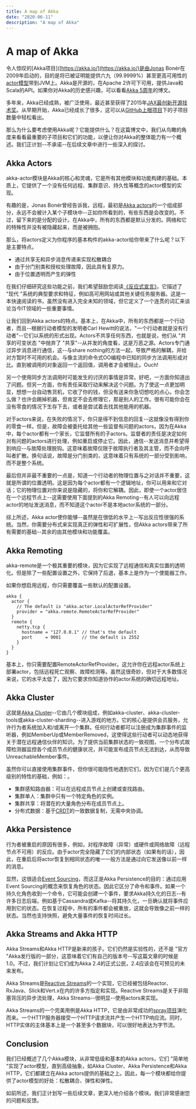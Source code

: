 ```yaml
---
title: A map of Akka
date: "2020-06-11"
description: "A map of Akka"
---
```


# A map of Akka

令人惊叹的[Akka项目]([https://akka.io/](https://akka.io/)是由Jonas Bonér在2009年启动的，目的是将已被证明能提供六九（99.9999%）甚至更高可用性的[actor模型](https://en.wikipedia.org/wiki/Actor_model)带到JVM上。Akka是开源的，在Apache 2许可下可用，提供Java和Scala的API。如果你对Akka的历史感兴趣，可以看看[Akka 5周年](https://www.lightbend.com/akka-five-year-anniversary)的博文。

多年来，Akka已经成熟，被广泛使用，最近甚至获得了2015年[JAX最创新开源技术奖](https://www.lightbend.com/blog/akka-wins-2015-jax-award-for-most-innovative-open-technology)。从早期开始，Akka已经成长了很多，这可以从[GitHub上根项目](https://github.com/akka/akka)下的子项目数量中轻松看出。

那么为什么要考虑使用Akka呢？它能提供什么？在这篇博文中，我们从鸟瞰的角度来看看最重要的子项目和它们的功能，以便让你对Akka的整体能力有一个概述。我们正计划--不承诺--在后续文章中进行一些深入的探讨。

## Akka Actors

akka-actor模块是Akka的核心和灵魂，它是所有其他模块和功能构建的基础。本质上，它提供了一个没有任何远程、集群意识、持久性等概念的actor模型的实现。

有趣的是，Jonas Bonér曾经告诉我，远程，最初是[Akka actors](https://blog.codecentric.de/en/2015/08/introduction-to-akka-actors/)的一个组成部分，永远不会被计入某个子模块中--正如你所看到的，有些东西是会改变的。不过，留下来的是分配的设计。在Akka中，所有的东西都是默认分发的。网络和它的特殊性并没有被隐藏起来，而是被拥抱。

那么，将actors定义为你程序的基本构件的akka-actor给你带来了什么呢？以下是主要特点。

- 通过共享无和异步消息传递来实现松散耦合
- 由于分门别类和授权处理故障，因此具有复原力。
- 由于位置透明而产生的弹性

在我们仔细研究这些功能之前，我们希望鼓励您阅读[《反应式宣言》](https://www.reactivemanifesto.org/)，它描述了 "现代 "系统的典型要求和特征，例如高可用网站或其他关键任务服务器。这是一本快速阅读的书，虽然没有进入完全未知的领域，但它定义了一个连贯的词汇来谈论当今IT领域的一些重要事情。

让我们回到Akka actors的特点。基本上，在Akka中，所有的东西都是一个行动者，而且--根据行动者模型的发明者Carl Hewitt的说法，"一个行动者就是没有行动者"--它们以系统的形式出现。Actors不共享任何东西，也就是说，他们从 "共享的可变状态 "中抛弃了 "共享"--从并发的角度看，这是万恶之源。Actors专门通过异步消息进行通信，这--与share nothing的方法一起，导致严格的解耦，并给对方暂时不可用的机会。与像主流的命令式OO编程中已知的同步方法调用形成对比。直到被调用的对象返回一个返回值，调用者才会被阻止。Ouch!

另一个使用同步方法调用时可能发生的讨厌的事情是异常。好吧，一方面你知道出了问题。但另一方面，你有责任采取行动来解决这个问题。为了使这一点更加明显，想想一台自动售货机，它收了你的钱，但没有送来你急切想吃的点心。你会怎么做？也许会踢掉机器，但肯定不会去修理它，那是别人的工作。很有可能你会在没有零食的情况下生存下去，或者是尝试着去找其他能用的机器。

对于actors来说，在失败的情况下，你只是得不到信息的回复--这就像没有得到你的零食一样。但是，故障会被委托给其他一些监督有问题的actors，因为在Akka中，每个actor都有一个家长，它监督所有的子actors。监督者的责任是决定如何对有问题的actors进行处理，例如重启或停止它。因此，通信--发送消息并希望得到响应--与故障处理脱钩。这意味着故障仅限于故障执行者及其主管，而不会向呼叫者扩散。换句话说，故障是分门别类的，这意味着只有系统的一部分受到影响，而不是整个系统。

最后但并非最不重要的一点是，知道一个行动者的物理位置与之对话并不重要，这就是所谓的位置透明。这是因为每个actor都有一个逻辑地址，你可以用来和它对话；它的物理位置对你来说是隐藏的，将你和它解耦。因此，即使一个actor居住在一个远程节点上--这需要使用下面提到的Akka Remoting--有人可以向远程actor的地址发送消息，而不知道这个actor不是本地actor系统的一部分。

综上所述，Akka actor使你能够--虽然是在很低的水平上--写出反应性很强的系统。当然，你需要分布式来实现真正的弹性和可扩展性，但Akka actors带来了所有需要的基础--其余的由其他模块和功能覆盖。

## Akka Remoting

akka-remote是一个极其重要的模块，因为它实现了远程通信和真实位置的透明化。但是除了一些配置设置之外，它保持了后退，基本上是作为一个使能器工作。

如果你想启用远程，你只需要覆盖一些默认的配置设置。
```
akka {
  actor {
    // The default is "akka.actor.LocalActorRefProvider"
    provider = "akka.remote.RemoteActorRefProvider"
  }
  remote {
    netty.tcp {
      hostname = "127.0.0.1" // that's the default
      port     = 9001        // the default is 2552
    }
  }
}
```

基本上，你只需要配置RemoteActorRefProvider。这允许你在远程actor系统上部署actor，包括远程死亡观察、故障检测等。虽然这很奇妙，但对于大多数情况来说，它的水平太低了，因为它要求你知道协作的actor系统的确切远程地址。

## Akka Cluster


这就是[Akka Cluster](https://blog.codecentric.de/en/2016/01/getting-started-akka-cluster/)--它由几个模块组成，例如akka-cluster、akka-cluster-tools或akka-cluster-sharding--进入游戏的地方。它的核心是提供会员服务，允许行为者系统加入和/或离开一个集群。任何行动者都可以注册成为集群事件的监听器，例如MemberUp或MemberRemoved，这使得这些行动者可以动态地获得关于潜在远程通信伙伴的知识。为了提供当前集群状态的一致视图，一个分布式故障检测器监控各个成员节点的健康状况，并可能宣布成员节点无法到达，从而导致UnreachableMember事件。

虽然你可以直接使用集群事件，但你很可能隐性地遇到它们，因为它们是几个更高级别的特性的基础，例如：。

- 集群感知路由器：可以在远程成员节点上创建或查找路由。
- 集群单人：集群中只有一个特定角色的实例。
- 集群共享：将潜在的大量角色分布在成员节点上。
- 分布式数据：基于[CRDT](https://en.wikipedia.org/wiki/Conflict-free_replicated_data_type)的一致数据复制，无需中央协调。

## Akka Persistence

行为者被重启的原因有很多，例如，对程序故障（异常）或硬件或网络故障（远程节点不可用）的反应。由于actor完全隐藏了它们的内部状态（如果有的话），因此，在重启后将actor恢复到相同状态的唯一一般方法是通过向它发送像以前一样的消息。

显然，这很适合[Event Sourcing](https://www.martinfowler.com/eaaDev/EventSourcing.html)，而这正是Akka Persistence的目的：通过应用Event Sourcing的概念来恢复角色的状态。因此它区分了命令和事件。如果一个持久化角色收到一个命令，它可能会创建一个事件，要求Akka持久化的日志--有许多日志后端，例如基于Cassandra或Kafka--将其持久化，一旦确认就将事件应用到它的状态。在恢复过程中，所有的事件都会被重放，这就会导致像之前一样的状态。当然也支持快照，避免大量事件的恢复时间过长。

## Akka Streams and Akka HTTP

Akka Streams和Akka HTTP是新来的孩子。它们仍然是实验性的，还不是 "官方 "Akka发行版的一部分，这意味着它们有自己的版本号--写这篇文章的时候是1.0。不过，我们计划让它们成为Akka 2.4的正式公民，2.4应该会在可预见的未来发布。

Akka Streams是[Reactive Streams](http://www.reactive-streams.org/)的一个实现，它已经被包括Reactor、RxJava、Slick和Vert.x在内的许多方指定和实现。Reactive Streams是关于非阻塞背压的异步流处理，Akka Streams--很明显--使用actors来实现。

Akka Streams的一个完美用例是Akka HTTP，它是由非常成功的[spray项目](http://spray.io/)演化而来。一个HTTP服务器接受一个HTTP请求流并产生一个HTTP响应流。同时，HTTP实体的主体基本上是一个甚至多个数据块，可以很好地表达为字节流。

## Conclusion

我们已经概述了几个Akka模块，从非常低级和基本的Akka actors，它们 "简单地 "实现了actor模型，直到高级抽象，如Akka Cluster、Akka Persistence和Akka HTTP，它们都建立在Akka actors提供的基础之上。因此，每一个模块都给你提供了actor模型的好处：松散耦合、弹性和弹性。

如前所述，我们正计划写一些后续文章，更深入地介绍各个模块。我们非常感谢您的问题和反馈。